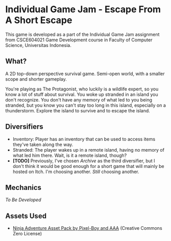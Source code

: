 # Individual Game Jam - Escape From A Short Escape

This game is developed as a part of the Individual Game Jam assignment from CSCE604021 Game Development course in Faculty of Computer Science, Universitas Indonesia.

## What?

A 2D top-down perspective survival game. Semi-open world, with a smaller scope and shorter gameplay.

You're playing as The Protagonist, who luckily is a wildlife expert, so you know a lot of stuff about survival. You woke up stranded in an island you don't recognize. You don't have any memory of what led to you being stranded, but you know you can't stay too long in this island, especially on a thunderstorm. Explore the island to survive and to escape the island.

## Diversifiers

- Inventory: Player has an inventory that can be used to access items they've taken along the way.
- Stranded: The player wakes up in a remote island, having no memory of what led him there. Wait, is it a remote island, though?
- **[TODO]** Previously, I've chosen _Archive_ as the third diversifier, but I don't think it would be good enough for a short game that will mainly be hosted on Itch. I'm choosing another. _Still_ choosing another.

## Mechanics

_To Be Developed_

## Assets Used

- [Ninja Adventure Asset Pack by Pixel-Boy and AAA](https://pixel-boy.itch.io/ninja-adventure-asset-pack) (Creative Commons Zero License)
